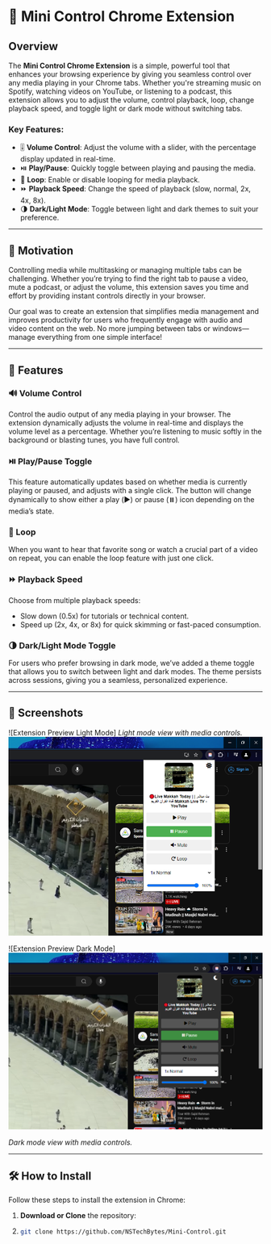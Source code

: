 # 🎵 Mini Control Chrome Extension

## Overview

The **Mini Control Chrome Extension** is a simple, powerful tool that enhances your browsing experience by giving you seamless control over any media playing in your Chrome tabs. Whether you're streaming music on Spotify, watching videos on YouTube, or listening to a podcast, this extension allows you to adjust the volume, control playback, loop, change playback speed, and toggle light or dark mode without switching tabs.

### Key Features:

- 🎚️ **Volume Control**: Adjust the volume with a slider, with the percentage display updated in real-time.
- ⏯️ **Play/Pause**: Quickly toggle between playing and pausing the media.
- 🔁 **Loop**: Enable or disable looping for media playback.
- ⏩ **Playback Speed**: Change the speed of playback (slow, normal, 2x, 4x, 8x).
- 🌗 **Dark/Light Mode**: Toggle between light and dark themes to suit your preference.

---

## 🌟 Motivation

Controlling media while multitasking or managing multiple tabs can be challenging. Whether you’re trying to find the right tab to pause a video, mute a podcast, or adjust the volume, this extension saves you time and effort by providing instant controls directly in your browser.

Our goal was to create an extension that simplifies media management and improves productivity for users who frequently engage with audio and video content on the web. No more jumping between tabs or windows—manage everything from one simple interface!

---

## 🚀 Features

### 🔊 Volume Control
Control the audio output of any media playing in your browser. The extension dynamically adjusts the volume in real-time and displays the volume level as a percentage. Whether you’re listening to music softly in the background or blasting tunes, you have full control.

### ⏯️ Play/Pause Toggle
This feature automatically updates based on whether media is currently playing or paused, and adjusts with a single click. The button will change dynamically to show either a play (▶️) or pause (⏸️) icon depending on the media’s state.

### 🔄 Loop
When you want to hear that favorite song or watch a crucial part of a video on repeat, you can enable the loop feature with just one click.

### ⏩ Playback Speed
Choose from multiple playback speeds:
- Slow down (0.5x) for tutorials or technical content.
- Speed up (2x, 4x, or 8x) for quick skimming or fast-paced consumption.

### 🌗 Dark/Light Mode Toggle
For users who prefer browsing in dark mode, we’ve added a theme toggle that allows you to switch between light and dark modes. The theme persists across sessions, giving you a seamless, personalized experience.

---

## 📸 Screenshots

![Extension Preview Light Mode]
*Light mode view with media controls.*![Light](https://github.com/NSTechBytes/Projects-Templates/blob/main/Extensions/Mini%20Control/Light.png)


![Extension Preview Dark Mode]![Dark](https://github.com/NSTechBytes/Projects-Templates/blob/main/Extensions/Mini%20Control/Dark.png)

*Dark mode view with media controls.*

---

## 🛠️ How to Install

Follow these steps to install the extension in Chrome:

1. **Download or Clone** the repository:

2. 
   ```bash
   git clone https://github.com/NSTechBytes/Mini-Control.git
